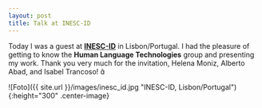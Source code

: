 ```yaml
---
layout: post
title: Talk at INESC-ID
---
```


Today I was a guest at <strong><a href="https://www.inesc-id.pt/" target="_blank" rel="noopener">INESC-ID</a></strong> in Lisbon/Portugal.
I had the pleasure of getting to know the <strong>Human Language Technologies</strong> group and presenting my work.
Thank you very much for the invitation, Helena Moniz, Alberto Abad, and Isabel Trancoso! &#57418;

![Foto]({{ site.url }}/images/inesc_id.jpg "INESC-ID, Lisbon/Portugal"){:height="300" .center-image}
